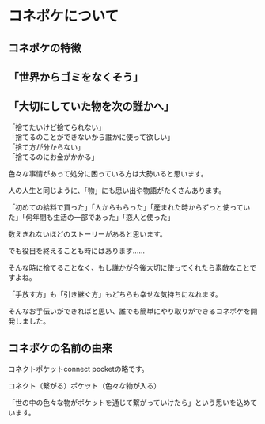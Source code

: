 # コネポケについて

## コネポケの特徴

## 「世界からゴミをなくそう」

## 「大切にしていた物を次の誰かへ」

「捨てたいけど捨てられない」  
「捨てるのことができないから誰かに使って欲しい」  
「捨て方が分からない」  
「捨てるのにお金がかかる」

色々な事情があって処分に困っている方は大勢いると思います。

人の人生と同じように、「物」にも思い出や物語がたくさんあります。

「初めての給料で買った」「人からもらった」「産まれた時からずっと使っていた」「何年間も生活の一部であった」「恋人と使った」

数えきれないほどのストーリーがあると思います。

でも役目を終えることも時にはあります......

そんな時に捨てることなく、もし誰かが今後大切に使ってくれたら素敵なことですよね。

「手放す方」も「引き継ぐ方」もどちらも幸せな気持ちになれます。

そんなお手伝いができればと思い、誰でも簡単にやり取りができるコネポケを開発しました。

## コネポケの名前の由来

コネクトポケットconnect pocketの略です。

コネクト（繋がる）ポケット（色々な物が入る）

「世の中の色々な物がポケットを通じて繋がっていけたら」という思いを込めています。